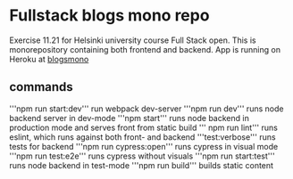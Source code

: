 # Fullstack blogs mono repo
Exercise 11.21 for Helsinki university course Full Stack open. This is monorepository containing both frontend and backend.
App is running on Heroku at [blogsmono](https://blogsmono.herokuapp.com)

## commands

'''npm run start:dev''' run webpack dev-server
'''npm run dev''' runs node backend server in dev-mode
'''npm start''' runs node backend in production mode and serves front from static build
''' npm run lint''' runs eslint, which runs against both front- and backend
'''test:verbose''' runs tests for backend
'''npm run cypress:open''' runs cypress in visual mode
'''npm run test:e2e''' runs cypress without visuals
'''npm run start:test''' runs node backend in test-mode
'''npm run build''' builds static content

